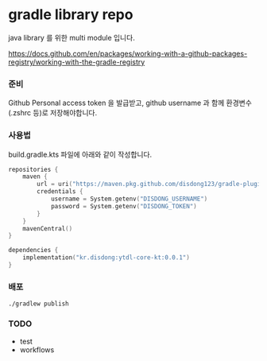 # gradle library repo

java library 를 위한 multi module 입니다.

https://docs.github.com/en/packages/working-with-a-github-packages-registry/working-with-the-gradle-registry


### 준비
Github Personal access token 을 발급받고, github username 과 함께 환경변수(.zshrc 등)로 저장해야합니다.

### 사용법

build.gradle.kts 파일에 아래와 같이 작성합니다.

```kotlin
repositories {
    maven {
        url = uri("https://maven.pkg.github.com/disdong123/gradle-plugin-repo")
        credentials {
            username = System.getenv("DISDONG_USERNAME")
            password = System.getenv("DISDONG_TOKEN")
        }
    }
    mavenCentral()
}

dependencies {
    implementation("kr.disdong:ytdl-core-kt:0.0.1")
}
```


### 배포
```
./gradlew publish
```


### TODO
- test
- workflows
